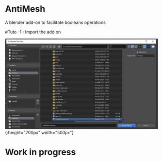 # AntiMesh
A blender add-on to facilitate booleans operations

#Tuto
-1 : Import the add on

![alt text](https://github.com/LightAnge/AntiMesh/blob/main/images/addon_install.PNG?raw=true){:height="200px" width="500px"}




# Work in progress

